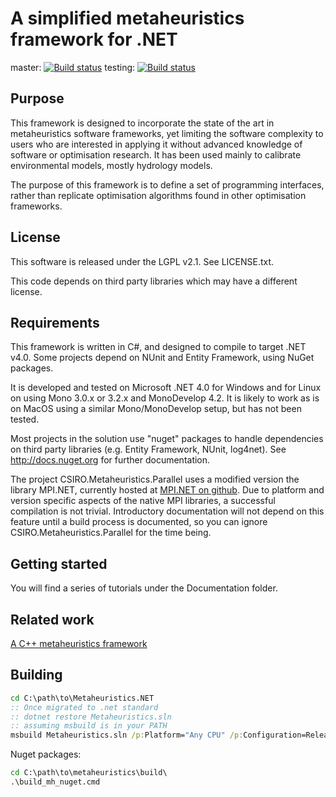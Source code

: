 # A simplified metaheuristics framework for .NET

master: [![Build status](https://ci.appveyor.com/api/projects/status/g03tt0taej6s4i35/branch/master?svg=true)](https://ci.appveyor.com/project/jmp75/metaheuristics/branch/master)
testing: [![Build status](https://ci.appveyor.com/api/projects/status/g03tt0taej6s4i35/branch/testing?svg=true)](https://ci.appveyor.com/project/jmp75/metaheuristics/branch/testing)

## Purpose

This framework is designed to incorporate the state of the art in metaheuristics software frameworks, yet limiting the software complexity to users who are interested in applying it without advanced knowledge of software or optimisation research. It has been used mainly to calibrate environmental models, mostly hydrology models.

The purpose of this framework is to define a set of programming interfaces, rather than replicate optimisation algorithms found in other optimisation frameworks.

## License

This software is released under the LGPL v2.1. See LICENSE.txt.

This code depends on third party libraries which may have a different license.

## Requirements

This framework is written in C#, and designed to compile to target .NET v4.0. Some projects depend on NUnit and Entity Framework, using NuGet packages.

It is developed and tested on Microsoft .NET 4.0 for Windows and for Linux on using Mono 3.0.x or 3.2.x and MonoDevelop 4.2. It is likely to work as is on MacOS using a similar Mono/MonoDevelop setup, but has not been tested.

Most projects in the solution use "nuget" packages to handle dependencies on third party libraries (e.g. Entity Framework, NUnit, log4net). See http://docs.nuget.org for further documentation.

The project CSIRO.Metaheuristics.Parallel uses a modified version the library MPI.NET, currently hosted at [MPI.NET on github](https://github.com/mpidotnet/MPI.NET). Due to platform and version specific aspects of the native MPI libraries, a successful compilation is not trivial. Introductory documentation will not depend on this feature until a build process is documented, so you can ignore CSIRO.Metaheuristics.Parallel for the time being. 

## Getting started

You will find a series of tutorials under the Documentation folder. 

## Related work

[A C++ metaheuristics framework](https://github.com/csiro-hydroinformatics/wila)

## Building

```bat
cd C:\path\to\Metaheuristics.NET
:: Once migrated to .net standard
:: dotnet restore Metaheuristics.sln
:: assuming msbuild is in your PATH
msbuild Metaheuristics.sln /p:Platform="Any CPU" /p:Configuration=Release /consoleloggerparameters:ErrorsOnly
```

Nuget packages:

```bat
cd C:\path\to\metaheuristics\build\
.\build_mh_nuget.cmd
```
